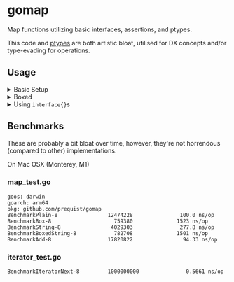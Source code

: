# gomap

Map functions utilizing basic interfaces, assertions, and ptypes.

This code and [ptypes](https://github.com/prequist/ptypes) are both artistic bloat,
utilised for DX concepts and/or type-evading for operations.

## Usage

<details closed>
<summary>Basic Setup</summary>

```go
import (
	"github.com/prequist/gomap"
)

func Showcase() {
	// gomap.Transformer
	transformer := func(i interface{}) interface{} {
		// type assert the interface and add 1.
		return i.(int) + 1
    }
    // Create a new list
    list  := gomap.New(1, 2, 3, 4)
    mappable := gomap.MappableList{list}
    // The outcome.
    outcome := mappable.Map(transformer)
    
    // For predefined slices, we can use this flow:
    slice := []int{1, 2, 3, 4, 5}
    list = gomap.New(slice)
    mappable = gomap.MappableList{list}
    outcome := mappable.Map(transformer)
}
```

</details>

<details closed>
<summary>Boxed</summary>

```go
import (
	"github.com/prequist/gomap"
	"github.com/prequist/ptypes"
)

func MakeBoxedAndConvert() []int {
	e := gomap.NewBoxed(1, 2, 3, 4, 5)
	mappable := gomap.MappableList{e}
	mappable.Map(func(v interface{}) interface{} {
		ib := v.(ptypes.Box).IntBox()
		return ptypes.FromInt(*ib.Int() + 2)
	})
	arr := make([]int, len(e.Items()))
	for index, vi := range e.Items() {
		arr[index] = *vi.(ptypes.Box).IntBox().Int()
	}
	return arr
}
```

</details>

<details closed>
<summary>Using <code>interface{}</code>s</summary>

```go
import (
	"github.com/prequist/gomap"
	"github.com/prequist/ptypes"
)

func MakeAndConvert() []int {
	e := gomap.New(1, 2, 3, 4, 5)
	mappable := gomap.MappableList{e}
	mappable.Map(func(v interface{}) interface{} {
		return v.(int) + 1
	})
	arr := make([]int, len(e.Items()))
	for index, vi := range e.Items() {
		arr[index] = vi.(int)
	}
	return arr
}
```

</details>

## Benchmarks

These are probably a bit bloat over time, however, they're not horrendous (compared to other)
implementations.

On Mac OSX (Monterey, M1)

### map_test.go

```
goos: darwin
goarch: arm64
pkg: github.com/prequist/gomap
BenchmarkPlain-8                12474228               100.0 ns/op
BenchmarkBox-8                    759380              1523 ns/op
BenchmarkString-8                4029303               277.8 ns/op
BenchmarkBoxedString-8            782708              1501 ns/op
BenchmarkAdd-8                  17820822                94.33 ns/op

```

### iterator_test.go

```
BenchmarkIteratorNext-8         1000000000               0.5661 ns/op
```